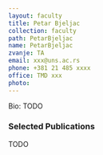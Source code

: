 ```yaml
---
layout: faculty
title: Petar Bjeljac
collection: faculty
path: PetarBjeljac
name: PetarBjeljac
zvanje: TA
email: xxx@uns.ac.rs
phone: +381 21 485 xxxx
office: TMD xxx
photo: 
---
```


Bio: TODO

### Selected Publications

TODO
